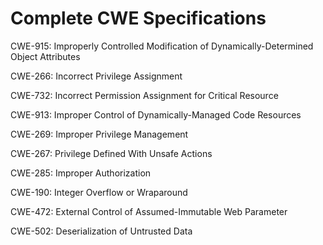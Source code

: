 

# Complete CWE Specifications

CWE-915: Improperly Controlled Modification of Dynamically-Determined Object Attributes

CWE-266: Incorrect Privilege Assignment

CWE-732: Incorrect Permission Assignment for Critical Resource

CWE-913: Improper Control of Dynamically-Managed Code Resources

CWE-269: Improper Privilege Management

CWE-267: Privilege Defined With Unsafe Actions

CWE-285: Improper Authorization

CWE-190: Integer Overflow or Wraparound

CWE-472: External Control of Assumed-Immutable Web Parameter

CWE-502: Deserialization of Untrusted Data